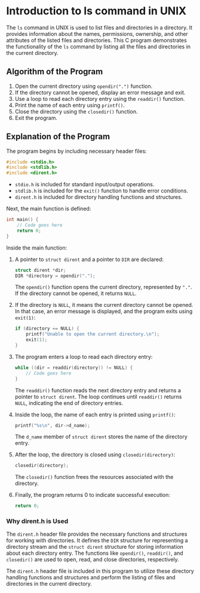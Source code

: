 
# Introduction to ls command in UNIX

The `ls` command in UNIX is used to list files and directories in a directory. It provides information about the names, permissions, ownership, and other attributes of the listed files and directories. This C program demonstrates the functionality of the `ls` command by listing all the files and directories in the current directory.

## Algorithm of the Program

1. Open the current directory using `opendir(".")` function.
2. If the directory cannot be opened, display an error message and exit.
3. Use a loop to read each directory entry using the `readdir()` function.
4. Print the name of each entry using `printf()`.
5. Close the directory using the `closedir()` function.
6. Exit the program.

## Explanation of the Program

The program begins by including necessary header files:

```c
#include <stdio.h>
#include <stdlib.h>
#include <dirent.h>
```

- `stdio.h` is included for standard input/output operations.
- `stdlib.h` is included for the `exit()` function to handle error conditions.
- `dirent.h` is included for directory handling functions and structures.

Next, the main function is defined:

```c
int main() {
    // Code goes here
    return 0;
}
```

Inside the main function:

1. A pointer to `struct dirent` and a pointer to `DIR` are declared:

   ```c
   struct dirent *dir;
   DIR *directory = opendir(".");
   ```

   The `opendir()` function opens the current directory, represented by `"."`. If the directory cannot be opened, it returns `NULL`.

2. If the directory is `NULL`, it means the current directory cannot be opened. In that case, an error message is displayed, and the program exits using `exit(1)`:

   ```c
   if (directory == NULL) {
       printf("Unable to open the current directory.\n");
       exit(1);
   }
   ```

3. The program enters a loop to read each directory entry:

   ```c
   while ((dir = readdir(directory)) != NULL) {
       // Code goes here
   }
   ```

   The `readdir()` function reads the next directory entry and returns a pointer to `struct dirent`. The loop continues until `readdir()` returns `NULL`, indicating the end of directory entries.

4. Inside the loop, the name of each entry is printed using `printf()`:

   ```c
   printf("%s\n", dir->d_name);
   ```

   The `d_name` member of `struct dirent` stores the name of the directory entry.

5. After the loop, the directory is closed using `closedir(directory)`:

   ```c
   closedir(directory);
   ```

   The `closedir()` function frees the resources associated with the directory.

6. Finally, the program returns 0 to indicate successful execution:

   ```c
   return 0;
   ```

### Why dirent.h is Used

The `dirent.h` header file provides the necessary functions and structures for working with directories. It defines the `DIR` structure for representing a directory stream and the `struct dirent` structure for storing information about each directory entry. The functions like `opendir()`, `readdir()`, and `closedir()` are used to open, read, and close directories, respectively.

The `dirent.h` header file is included in this program to utilize these directory handling functions and structures and perform the listing of files and directories in the current directory.

